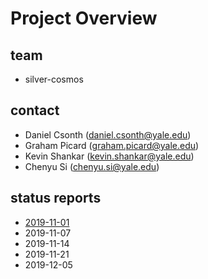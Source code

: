 # Project Overview
## team
- silver-cosmos

## contact
- Daniel Csonth (daniel.csonth@yale.edu)
- Graham Picard (graham.picard@yale.edu)
- Kevin Shankar (kevin.shankar@yale.edu)
- Chenyu Si (chenyu.si@yale.edu)

## status reports
- [2019-11-01](2019-11-01.md)
- 2019-11-07
- 2019-11-14
- 2019-11-21
- 2019-12-05
